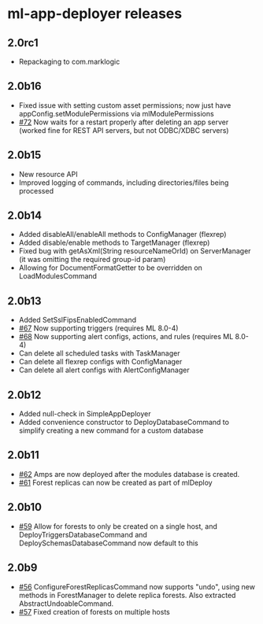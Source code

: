 # ml-app-deployer releases

## 2.0rc1

* Repackaging to com.marklogic

## 2.0b16

* Fixed issue with setting custom asset permissions; now just have appConfig.setModulePermissions via mlModulePermissions
* [#72](https://github.com/rjrudin/ml-app-deployer/issues/72) Now waits for a restart properly after deleting an app server (worked fine for REST API servers, but not ODBC/XDBC servers)

## 2.0b15

* New resource API
* Improved logging of commands, including directories/files being processed

## 2.0b14

* Added disableAll/enableAll methods to ConfigManager (flexrep)
* Added disable/enable methods to TargetManager (flexrep)
* Fixed bug with getAsXml(String resourceNameOrId) on ServerManager (it was omitting the required group-id param)
* Allowing for DocumentFormatGetter to be overridden on LoadModulesCommand

## 2.0b13

* Added SetSslFipsEnabledCommand
* [#67](https://github.com/rjrudin/ml-app-deployer/issues/67) Now supporting triggers (requires ML 8.0-4)
* [#68](https://github.com/rjrudin/ml-app-deployer/issues/68) Now supporting alert configs, actions, and rules (requires ML 8.0-4)
* Can delete all scheduled tasks with TaskManager
* Can delete all flexrep configs with ConfigManager
* Can delete all alert configs with AlertConfigManager

## 2.0b12

* Added null-check in SimpleAppDeployer
* Added convenience constructor to DeployDatabaseCommand to simplify creating a new command for a custom database

## 2.0b11

* [#62](https://github.com/rjrudin/ml-app-deployer/issues/62) Amps are now deployed after the modules database is created.
* [#61](https://github.com/rjrudin/ml-app-deployer/issues/61) Forest replicas can now be created as part of mlDeploy

## 2.0b10

* [#59](https://github.com/rjrudin/ml-app-deployer/issues/59) Allow for forests to only be created on a single host,
and DeployTriggersDatabaseCommand and DeploySchemasDatabaseCommand now default to this

## 2.0b9

* [#56](https://github.com/rjrudin/ml-app-deployer/issues/56) ConfigureForestReplicasCommand now supports "undo", using
new methods in ForestManager to delete replica forests. Also extracted AbstractUndoableCommand.
* [#57](https://github.com/rjrudin/ml-app-deployer/issues/57) Fixed creation of forests on multiple hosts